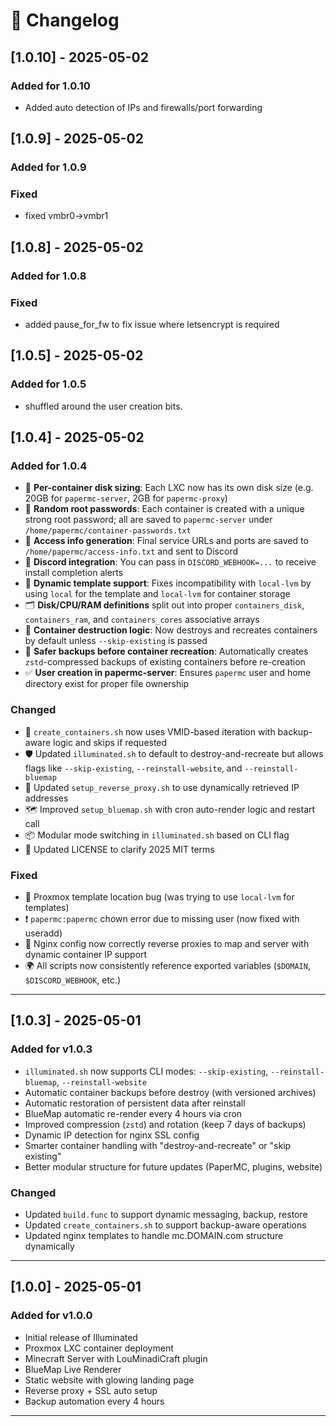 # 📜 Changelog

## [1.0.10] - 2025-05-02

### Added for 1.0.10

- Added auto detection of IPs and firewalls/port forwarding

## [1.0.9] - 2025-05-02

### Added for 1.0.9

### Fixed

- fixed vmbr0->vmbr1
  
## [1.0.8] - 2025-05-02

### Added for 1.0.8

### Fixed

- added pause_for_fw to fix issue where letsencrypt is required

## [1.0.5] - 2025-05-02

### Added for 1.0.5

- shuffled around the user creation bits.

## [1.0.4] - 2025-05-02

### Added for 1.0.4

- 🧠 **Per-container disk sizing**: Each LXC now has its own disk size (e.g. 20GB for `papermc-server`, 2GB for `papermc-proxy`)
- 🔐 **Random root passwords**: Each container is created with a unique strong root password; all are saved to `papermc-server` under `/home/papermc/container-passwords.txt`
- 📄 **Access info generation**: Final service URLs and ports are saved to `/home/papermc/access-info.txt` and sent to Discord
- 💬 **Discord integration**: You can pass in `DISCORD_WEBHOOK=...` to receive install completion alerts
- 🧠 **Dynamic template support**: Fixes incompatibility with `local-lvm` by using `local` for the template and `local-lvm` for container storage
- 🗂️ **Disk/CPU/RAM definitions** split out into proper `containers_disk`, `containers_ram`, and `containers_cores` associative arrays
- 🚮 **Container destruction logic**: Now destroys and recreates containers by default unless `--skip-existing` is passed
- 🧼 **Safer backups before container recreation**: Automatically creates `zstd`-compressed backups of existing containers before re-creation
- ✅ **User creation in papermc-server**: Ensures `papermc` user and home directory exist for proper file ownership

### Changed

- 🔀 `create_containers.sh` now uses VMID-based iteration with backup-aware logic and skips if requested
- 🛡️ Updated `illuminated.sh` to default to destroy-and-recreate but allows flags like `--skip-existing`, `--reinstall-website`, and `--reinstall-bluemap`
- 🔄 Updated `setup_reverse_proxy.sh` to use dynamically retrieved IP addresses
- 🗺️ Improved `setup_bluemap.sh` with cron auto-render logic and restart call
- 📦 Modular mode switching in `illuminated.sh` based on CLI flag
- 📜 Updated LICENSE to clarify 2025 MIT terms

### Fixed

- 🧱 Proxmox template location bug (was trying to use `local-lvm` for templates)
- ❗ `papermc:papermc` chown error due to missing user (now fixed with useradd)
- 🔗 Nginx config now correctly reverse proxies to map and server with dynamic container IP support
- 🌍 All scripts now consistently reference exported variables (`$DOMAIN`, `$DISCORD_WEBHOOK`, etc.)

---

## [1.0.3] - 2025-05-01

### Added for v1.0.3

- `illuminated.sh` now supports CLI modes: `--skip-existing`, `--reinstall-bluemap`, `--reinstall-website`
- Automatic container backups before destroy (with versioned archives)
- Automatic restoration of persistent data after reinstall
- BlueMap automatic re-render every 4 hours via cron
- Improved compression (`zstd`) and rotation (keep 7 days of backups)
- Dynamic IP detection for nginx SSL config
- Smarter container handling with "destroy-and-recreate" or "skip existing"
- Better modular structure for future updates (PaperMC, plugins, website)

### Changed

- Updated `build.func` to support dynamic messaging, backup, restore
- Updated `create_containers.sh` to support backup-aware operations
- Updated nginx templates to handle mc.DOMAIN.com structure dynamically

---

## [1.0.0] - 2025-05-01

### Added for v1.0.0

- Initial release of Illuminated
- Proxmox LXC container deployment
- Minecraft Server with LouMinadiCraft plugin
- BlueMap Live Renderer
- Static website with glowing landing page
- Reverse proxy + SSL auto setup
- Backup automation every 4 hours

---
